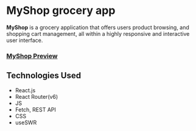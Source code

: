 # MyShop grocery app

**MyShop** is a grocery application that offers users product browsing, and shopping cart management, all within a highly responsive and interactive user interface.

### [MyShop Preview](https://my-shop-web.pages.dev/)

## Technologies Used

- React.js
- React Router(v6)
- JS
- Fetch, REST API
- CSS
- useSWR
